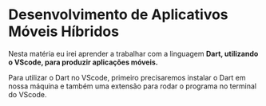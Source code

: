 # Desenvolvimento de Aplicativos Móveis Híbridos

Nesta matéria eu irei aprender a trabalhar com a linguagem **Dart, utilizando o VScode, para produzir aplicações móveis.**

Para utilizar o Dart no VScode, primeiro precisaremos instalar o Dart em nossa máquina e também uma extensão para rodar o programa no terminal do VScode.